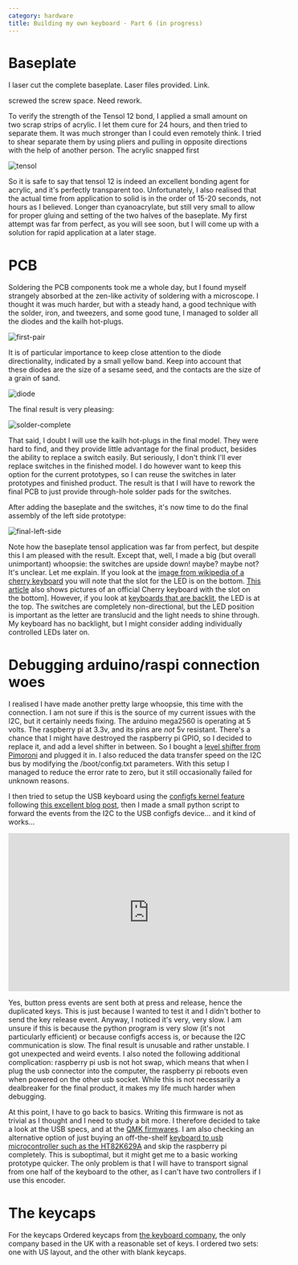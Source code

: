 ```yaml
---
category: hardware
title: Building my own keyboard - Part 6 (in progress)
---
```


# Baseplate 

I laser cut the complete baseplate. Laser files provided. Link.

screwed the screw space. Need rework.

To verify the strength of the Tensol 12 bond, I applied a small amount on two scrap strips of acrylic.
I let them cure for 24 hours, and then tried to separate them. It was much stronger than I could even remotely
think. I tried to shear separate them by using pliers and pulling in opposite directions with the help of another person.
The acrylic snapped first

![tensol](https://raw.githubusercontent.com/stefanoborini/keymine/master/pics/20191019_174234.jpg)

So it is safe to say that tensol 12 is indeed an excellent bonding agent for acrylic, and
it's perfectly transparent too.  Unfortunately, I also realised that the actual
time from application to solid is in the order of 15-20 seconds, not hours as I
believed. Longer than cyanoacrylate, but still very small to allow for proper
gluing and setting of the two halves of the baseplate. My first attempt was far
from perfect, as you will see soon, but I will come up with a solution for
rapid application at a later stage.

# PCB

Soldering the PCB components took me a whole day, but I found myself strangely absorbed at the zen-like activity of soldering
with a microscope. I thought it was much harder, but with a steady hand, a good technique with the solder, iron, and tweezers,
and some good tune, I managed to solder all the diodes and the kailh hot-plugs.

![first-pair](https://raw.githubusercontent.com/stefanoborini/keymine/master/pics/20191019_130412.jpg)

It is of particular importance to keep close attention to the diode directionality, indicated by a small yellow band.
Keep into account that these diodes are the size of a sesame seed, and the contacts are the size of a grain of sand.

![diode](https://raw.githubusercontent.com/stefanoborini/keymine/master/pics/20191019_130540.jpg)

The final result is very pleasing:

![solder-complete](https://raw.githubusercontent.com/stefanoborini/keymine/master/pics/20191019_172654.jpg)

That said, I doubt I will use the kailh hot-plugs in the final model. They were
hard to find, and they provide little advantage for the final product, besides
the ability to replace a switch easily. But seriously, I don't think I'll ever
replace switches in the finished model. I do however want to keep this option
for the current prototypes, so I can reuse the switches in later prototypes and
finished product. The result is that I will have to rework the final PCB to
just provide through-hole solder pads for the switches.

After adding the baseplate and the switches, it's now time to do the final assembly of
the left side prototype:

![final-left-side](https://raw.githubusercontent.com/stefanoborini/keymine/master/pics/20191023_200650.jpg)

Note how the baseplate tensol application was far from perfect, but despite this I am pleased with the result.
Except that, well, I made a big (but overall unimportant) whoopsie: the switches are upside down!
maybe? maybe not? It's unclear. Let me explain. If you look at the [image from wikipedia of a cherry keyboard](https://en.wikipedia.org/wiki/Cherry_(keyboards)#/media/File:Cherry_MX_Blue_Switches.jpg)
you will note that the slot for the LED is on the bottom. [This
article](https://www.zdnet.com/article/cherry-mx-board-silent-the-keyboard-for-professionals/)
also shows pictures of an official Cherry keyboard with the slot on the bottom]. However, if you look
at [keyboards that are
backlit](https://mechanicalkeyboards.com/shop/index.php?l=product_detail&p=4023),
the LED is at the top. The switches are completely non-directional, but the LED
position is important as the letter are translucid and the light needs to shine
through. My keyboard has no backlight, but I might consider adding individually
controlled LEDs later on. 


# Debugging arduino/raspi connection woes

I realised I have made another pretty large whoopsie, this time with the connection. I am not
sure if this is the source of my current issues with the I2C, but it certainly
needs fixing. The arduino mega2560 is operating at 5 volts. The raspberry pi at
3.3v, and its pins are _not_ 5v resistant.  There's a chance that I might have
destroyed the raspberry pi GPIO, so I decided to replace it, and add a level shifter
in between. So I bought a [level shifter from Pimoroni](https://shop.pimoroni.com/products/adafruit-4-channel-i2c-safe-bi-directional-logic-level-converter)
and plugged it in. I also reduced the data transfer speed on the I2C bus by modifying the
/boot/config.txt parameters. With this setup I managed to reduce the error rate to
zero, but it still occasionally failed for unknown reasons.

I then tried to setup the USB keyboard using the [configfs kernel feature](https://github.com/stefanoborini/keymine/blob/master/firmware/raspi-os-setup/keyboard-configfs)
following [this excellent blog post](https://www.rmedgar.com/blog/using-rpi-zero-as-keyboard-setup-and-device-definition), then I made 
a small python script to forward the events from the I2C to the USB configfs device... and it kind of works...

<iframe width="560" height="315" src="https://www.youtube.com/embed/WXywF1FtrJw" frameborder="0" allow="accelerometer; autoplay; encrypted-media; gyroscope; picture-in-picture" allowfullscreen></iframe>

Yes, button press events are sent both at press and release, hence the
duplicated keys. This is just because I wanted to test it and I didn't bother
to send the key release event. Anyway, I noticed it's very, very slow. I am
unsure if this is because the python program is very slow (it's not
particularly efficient) or because configfs access is, or because the I2C
communication is slow.  The final result is unusable and rather unstable. I got
unexpected and weird events. I also noted the following additional
complication: raspberry pi usb is not hot swap, which means that when I plug
the usb connector into the computer, the raspberry pi reboots even when powered
on the other usb socket. While this is not necessarily a dealbreaker for the
final product, it makes my life much harder when debugging.

At this point, I have to go back to basics. Writing this firmware is not as
trivial as I thought and I need to study a bit more. I therefore decided to take
a look at the USB specs, and at the [QMK firmwares](https://github.com/qmk). I am
also checking an alternative option of just buying an off-the-shelf [keyboard to
usb microcontroller such as the HT82K629A](http://www.farnell.com/datasheets/79209.pdf)
and skip the raspberry pi completely. This is suboptimal, but it might get me
to a basic working prototype quicker. The only problem is that I will have to transport
signal from one half of the keyboard to the other, as I can't have two controllers
if I use this encoder.

# The keycaps

For the keycaps Ordered keycaps from [the keyboard company](http://keyboardco.com), the only
company based in the UK with a reasonable set of keys. I ordered two sets: one
with US layout, and the other with blank keycaps. 


